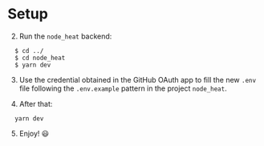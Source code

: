 # Setup

2. Run the `node_heat` backend:
  ```
    $ cd ../
    $ cd node_heat
    $ yarn dev
  ```

3. Use the credential obtained in the GitHub OAuth app to fill the new `.env` file following the `.env.example` pattern in the project `node_heat`.

4. After that: 
  ``` 
    yarn dev
  ```
5. Enjoy! 😃
